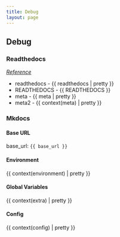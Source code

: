 ```yaml
---
title: Debug
layout: page
---
```


## Debug

### Readthedocs

*[Reference](https://docs.readthedocs.io/en/stable/development/design/theme-context.html#context-injected)*

<ul>
  <li>readthedocs - {{ readthedocs | pretty }}</li>
  <li>READTHEDOCS - {{ READTHEDOCS }}</li>
  <li>meta - {{ meta | pretty }}</li>
  <li>meta2 - {{ context(meta) | pretty }}</li>
</ul>

### Mkdocs

#### Base URL

base_url: `{{ base_url }}`

#### Environment

{{ context(environment) | pretty }}

#### Global Variables

{{ context(extra) | pretty }}

#### Config

{{ context(config) | pretty }}
